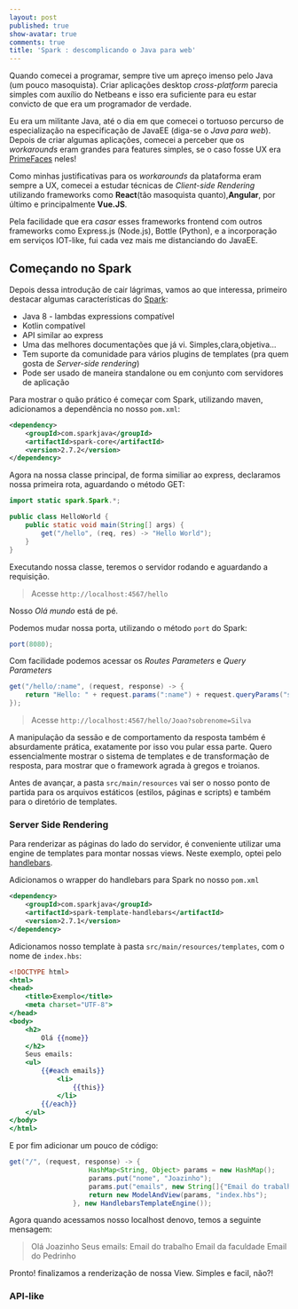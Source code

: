 ```yaml
---
layout: post
published: true
show-avatar: true
comments: true
title: 'Spark : descomplicando o Java para web'
---
```

Quando comecei a programar, sempre tive um apreço imenso pelo Java (um pouco masoquista). Criar aplicações desktop *cross-platform* parecia simples com auxílio do Netbeans e isso era suficiente para eu estar convicto de que era um programador de verdade.

Eu era um militante Java, até o dia em que comecei o tortuoso percurso de especialização na especificação de JavaEE (diga-se o *Java para web*). Depois de criar algumas aplicações, comecei a perceber que os *workarounds* eram grandes para features simples, se o caso fosse UX era [PrimeFaces](http://primefaces.org) neles!

Como minhas justificativas para os *workarounds* da plataforma eram sempre a UX, comecei a estudar técnicas de *Client-side Rendering* utilizando frameworks como **React**(tão masoquista quanto),**Angular**, por último e principalmente **Vue.JS**.

Pela facilidade que era *casar* esses frameworks frontend com outros frameworks como Express.js (Node.js), Bottle (Python), e a incorporação em serviços IOT-like, fui cada vez mais me distanciando do JavaEE.

## Começando no Spark

Depois dessa introdução de cair lágrimas, vamos ao que interessa, primeiro destacar algumas características do [Spark](http://sparkjava.com/documentation):

* Java 8 - lambdas expressions compatível
* Kotlin compatível
* API similar ao express
* Uma das melhores documentações que já vi. Simples,clara,objetiva...
* Tem suporte da comunidade para vários plugins de templates (pra quem gosta de *Server-side rendering*)
* Pode ser usado de maneira standalone ou em conjunto com servidores de aplicação

Para mostrar o quão prático é começar com Spark, utilizando maven, adicionamos a dependência no nosso `pom.xml`:
```xml
<dependency>
    <groupId>com.sparkjava</groupId>
    <artifactId>spark-core</artifactId>
    <version>2.7.2</version>
</dependency>
```

Agora na nossa classe principal, de forma similiar ao express, declaramos nossa primeira rota, aguardando o método GET:
```java
import static spark.Spark.*;

public class HelloWorld {
    public static void main(String[] args) {
        get("/hello", (req, res) -> "Hello World");
    }
}
```

Executando nossa classe, teremos o servidor rodando e aguardando a requisição.

> Acesse `http://localhost:4567/hello`

Nosso *Olá mundo* está de pé.

Podemos mudar nossa porta, utilizando o método `port` do Spark:
```java
port(8080);
```
Com facilidade podemos acessar os *Routes Parameters* e *Query Parameters*
```java
get("/hello/:name", (request, response) -> {
    return "Hello: " + request.params(":name") + request.queryParams("sobrenome");
});
```
> Acesse `http://localhost:4567/hello/Joao?sobrenome=Silva`

A manipulação da sessão e de comportamento da resposta também é absurdamente prática, exatamente por isso vou pular essa parte. Quero essencialmente mostrar o sistema de templates e de transformação de resposta, para mostrar que o framework agrada à gregos e troianos.

Antes de avançar, a pasta `src/main/resources` vai ser o nosso ponto de partida para os arquivos estáticos (estilos, páginas e scripts) e também para o diretório de templates.

### Server Side Rendering

Para renderizar as páginas do lado do servidor, é conveniente utilizar uma engine de templates para montar nossas views.
Neste exemplo, optei pelo [handlebars](https://handlebarsjs.com).

Adicionamos o wrapper do handlebars para Spark no nosso `pom.xml`

```xml
<dependency>
    <groupId>com.sparkjava</groupId>
    <artifactId>spark-template-handlebars</artifactId>
    <version>2.7.1</version>
</dependency>

```

Adicionamos nosso template à pasta `src/main/resources/templates`, com o nome de `index.hbs`: 

```handlebars
<!DOCTYPE html>
<html>
<head>
    <title>Exemplo</title>
    <meta charset="UTF-8">
</head>
<body>
    <h2>
        Olá {{nome}}
    </h2>
    Seus emails:
    <ul>
        {{#each emails}}
            <li>
                {{this}}
            </li>
        {{/each}}
    </ul>
</body>
</html>

```

E por fim adicionar um pouco de código: 
```java
get("/", (request, response) -> {
                    HashMap<String, Object> params = new HashMap();
                    params.put("nome", "Joazinho");
                    params.put("emails", new String[]{"Email do trabalho", "Email da faculdade", "Email do Pedrinho"});
                    return new ModelAndView(params, "index.hbs");
                }, new HandlebarsTemplateEngine());
```

Agora quando acessamos nosso localhost denovo, temos a seguinte mensagem:

> Olá Joazinho
Seus emails:
Email do trabalho
Email da faculdade
Email do Pedrinho

Pronto! finalizamos a renderização de nossa View. Simples e facil, não?!

### API-like